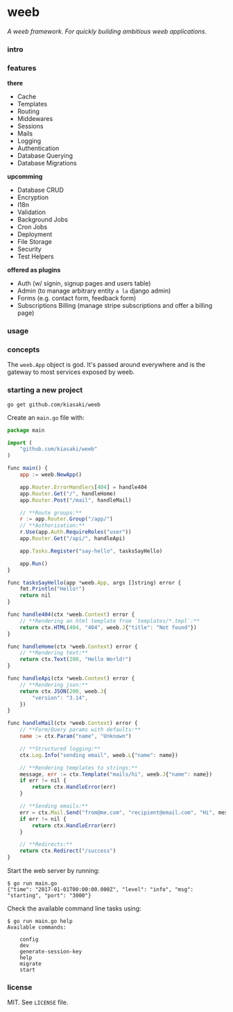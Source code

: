 # weeb

_A weeb framework. For quickly building ambitious weeb applications._

### intro

### features

**there**

- Cache
- Templates
- Routing
- Middewares
- Sessions
- Mails
- Logging
- Authentication
- Database Querying
- Database Migrations

**upcomming**

- Database CRUD
- Encryption
- I18n
- Validation
- Background Jobs
- Cron Jobs
- Deployment
- File Storage
- Security
- Test Helpers

**offered as plugins**

- Auth (w/ signin, signup pages and users table)
- Admin (to manage arbitrary entity `a la` django admin)
- Forms (e.g. contact form, feedback form)
- Subscriptions Billing (manage stripe subscriptions and offer a billing page)

### usage

### concepts

The `weeb.App` object is god. It's passed around everywhere and is the gateway
to most services exposed by weeb.

### starting a new project

```
go get github.com/kiasaki/weeb
```

Create an `main.go` file with:

```js
package main

import (
	"github.com/kiasaki/weeb"
)

func main() {
	app := weeb.NewApp()

	app.Router.ErrorHandlers[404] = handle404
	app.Router.Get("/", handleHome)
	app.Router.Post("/mail", handleMail)

	// **Route groups:**
	r := app.Router.Group("/app/")
	// **Authorization:**
	r.Use(app.Auth.RequireRoles("user"))
	app.Router.Get("/api/", handleApi)

	app.Tasks.Register("say-hello", tasksSayHello)

	app.Run()
}

func tasksSayHello(app *weeb.App, args []string) error {
	fmt.Println("Hello!")
	return nil
}

func handle404(ctx *weeb.Context) error {
	// **Rendering an html template from `templates/*.tmpl`:**
	return ctx.HTML(404, "404", weeb.J{"title": "Not found"})
}

func handleHome(ctx *weeb.Context) error {
	// **Rendering text:**
	return ctx.Text(200, "Hello World!")
}

func handleApi(ctx *weeb.Context) error {
	// **Rendering json:**
	return ctx.JSON(200, weeb.J{
		"version": "3.14",
	})
}

func handleMail(ctx *weeb.Context) error {
	// **Form/Query params with defaults:**
	name := ctx.Param("name", "Unknown")

	// **Structured logging:**
	ctx.Log.Info("sending email", weeb.L{"name": name})

	// **Rendering templates to strings:**
	message, err := ctx.Template("mails/hi", weeb.J{"name": name})
	if err != nil {
		return ctx.HandleError(err)
	}

	// **Sending emails:**
	err = ctx.Mail.Send("from@me.com", "recipient@email.com", "Hi", message)
	if err != nil {
		return ctx.HandleError(err)
	}

	// **Redirects:**
	return ctx.Redirect("/success")
}
```

Start the web server by running:

```
$ go run main.go
{"time": "2017-01-01T00:00:00.000Z", "level": "info", "msg": "starting", "port": "3000"}
```

Check the available command line tasks using:

```
$ go run main.go help
Available commands:

    config
    dev
    generate-session-key
    help
    migrate
    start

```

### license

MIT. See `LICENSE` file.

